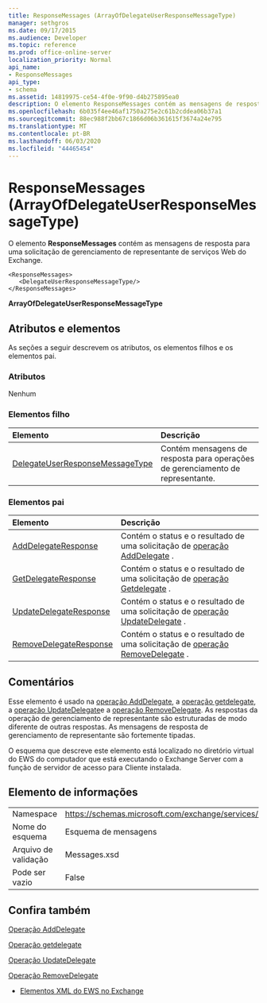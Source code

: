 ```yaml
---
title: ResponseMessages (ArrayOfDelegateUserResponseMessageType)
manager: sethgros
ms.date: 09/17/2015
ms.audience: Developer
ms.topic: reference
ms.prod: office-online-server
localization_priority: Normal
api_name:
- ResponseMessages
api_type:
- schema
ms.assetid: 14819975-ce54-4f0e-9f90-d4b275895ea0
description: O elemento ResponseMessages contém as mensagens de resposta para uma solicitação de gerenciamento de representante de serviços Web do Exchange.
ms.openlocfilehash: 6b035f4ee46af1750a275e2c61b2cddea06b37a1
ms.sourcegitcommit: 88ec988f2bb67c1866d06b361615f3674a24e795
ms.translationtype: MT
ms.contentlocale: pt-BR
ms.lasthandoff: 06/03/2020
ms.locfileid: "44465454"
---
```

# <a name="responsemessages-arrayofdelegateuserresponsemessagetype"></a>ResponseMessages (ArrayOfDelegateUserResponseMessageType)

O elemento **ResponseMessages** contém as mensagens de resposta para uma solicitação de gerenciamento de representante de serviços Web do Exchange. 
  
```
<ResponseMessages>
   <DelegateUserResponseMessageType/>
</ResponseMessages>
```

 **ArrayOfDelegateUserResponseMessageType**
## <a name="attributes-and-elements"></a>Atributos e elementos

As seções a seguir descrevem os atributos, os elementos filhos e os elementos pai.
  
### <a name="attributes"></a>Atributos

Nenhum
  
### <a name="child-elements"></a>Elementos filho

|**Elemento**|**Descrição**|
|:-----|:-----|
|[DelegateUserResponseMessageType](delegateuserresponsemessagetype.md) <br/> |Contém mensagens de resposta para operações de gerenciamento de representante.  <br/> |
   
### <a name="parent-elements"></a>Elementos pai

|**Elemento**|**Descrição**|
|:-----|:-----|
|[AddDelegateResponse](adddelegateresponse.md) <br/> |Contém o status e o resultado de uma solicitação de [operação AddDelegate](adddelegate-operation.md) .  <br/> |
|[GetDelegateResponse](getdelegateresponse.md) <br/> |Contém o status e o resultado de uma solicitação de [operação Getdelegate](getdelegate-operation.md) .  <br/> |
|[UpdateDelegateResponse](updatedelegateresponse.md) <br/> |Contém o status e o resultado de uma solicitação de [operação UpdateDelegate](updatedelegate-operation.md) .  <br/> |
|[RemoveDelegateResponse](removedelegateresponse.md) <br/> |Contém o status e o resultado de uma solicitação de [operação RemoveDelegate](removedelegate-operation.md) .  <br/> |
   
## <a name="remarks"></a>Comentários

Esse elemento é usado na [operação AddDelegate](adddelegate-operation.md), a [operação getdelegate](getdelegate-operation.md), a [operação UpdateDelegate](updatedelegate-operation.md)e a [operação RemoveDelegate](removedelegate-operation.md). As respostas da operação de gerenciamento de representante são estruturadas de modo diferente de outras respostas. As mensagens de resposta de gerenciamento de representante são fortemente tipadas.
  
O esquema que descreve este elemento está localizado no diretório virtual do EWS do computador que está executando o Exchange Server com a função de servidor de acesso para Cliente instalada.
  
## <a name="element-information"></a>Elemento de informações

|||
|:-----|:-----|
|Namespace  <br/> |https://schemas.microsoft.com/exchange/services/2006/messages  <br/> |
|Nome do esquema  <br/> |Esquema de mensagens  <br/> |
|Arquivo de validação  <br/> |Messages.xsd  <br/> |
|Pode ser vazio  <br/> |False  <br/> |
   
## <a name="see-also"></a>Confira também



[Operação AddDelegate](adddelegate-operation.md)
  
[Operação getdelegate](getdelegate-operation.md)
  
[Operação UpdateDelegate](updatedelegate-operation.md)
  
[Operação RemoveDelegate](removedelegate-operation.md)


- [Elementos XML do EWS no Exchange](ews-xml-elements-in-exchange.md)

